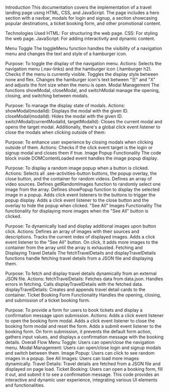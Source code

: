 Introduction
This documentation covers the implementation of a travel landing page using HTML, CSS, and JavaScript. The page includes a hero section with a navbar, modals for login and signup, a section showcasing popular destinations, a ticket booking form, and other promotional content.

Technologies Used
HTML: For structuring the web page.
CSS: For styling the web page.
JavaScript: For adding interactivity and dynamic content.

Menu Toggle
The toggleMenu function handles the visibility of a navigation menu and changes the text and style of a hamburger icon.

Purpose: To toggle the display of the navigation menu.
Actions:
Selects the navigation menu (.nav-links) and the hamburger icon (.hamburger h2).
Checks if the menu is currently visible.
Toggles the display style between none and flex.
Changes the hamburger icon's text between "☰" and "X" and adjusts the font size when the menu is open.
Modal Management
The functions showModal, closeModal, and switchModal manage the opening, closing, and switching between modals.

Purpose: To manage the display state of modals.
Actions:
showModal(modalId): Displays the modal with the given ID.
closeModal(modalId): Hides the modal with the given ID.
switchModal(currentModalId, targetModalId): Closes the current modal and opens the target modal.
Additionally, there's a global click event listener to close the modals when clicking outside of them:

Purpose: To enhance user experience by closing modals when clicking outside of them.
Actions:
Checks if the click event target is the login or signup modal and closes them if true.
Image Popup Functionality
The code block inside DOMContentLoaded event handles the image popup display.

Purpose: To display a random image popup when a button is clicked.
Actions:
Selects all .see-activities-button buttons, the popup overlay, the close button, and the container for random videos.
Defines an array of video sources.
Defines getRandomImages function to randomly select one image from the array.
Defines showPopup function to display the selected image in a popup.
Adds click event listeners to the buttons to trigger the popup display.
Adds a click event listener to the close button and the overlay to hide the popup when clicked.
"See All" Images Functionality
The functionality for displaying more images when the "See All" button is clicked.

Purpose: To dynamically load and display additional images upon button click.
Actions:
Defines an array of images with their sources and descriptions.
Tracks the current index of displayed images.
Adds a click event listener to the "See All" button.
On click, it adds more images to the container from the array until the array is exhausted.
Fetching and Displaying Travel Details
The fetchTravelDetails and displayTravelDetails functions handle fetching travel details from a JSON file and displaying them.

Purpose: To fetch and display travel details dynamically from an external JSON file.
Actions:
fetchTravelDetails:
Fetches data from data.json.
Handles errors in fetching.
Calls displayTravelDetails with the fetched data.
displayTravelDetails:
Creates and appends travel detail cards to the container.
Ticket Booking Form Functionality
Handles the opening, closing, and submission of a ticket booking form.

Purpose: To provide a form for users to book tickets and display a confirmation message upon submission.
Actions:
Adds a click event listener to open the booking form modal.
Adds a click event listener to close the booking form modal and reset the form.
Adds a submit event listener to the booking form.
On form submission, it prevents the default form action, gathers input values, and displays a confirmation message with the booking details.
Overall Flow
Menu Toggle: Users can open/close the navigation menu.
Modal Management: Users can open/close login and signup modals and switch between them.
Image Popup: Users can click to see random images in a popup.
See All Images: Users can load more images dynamically.
Travel Details: Travel details are fetched from a JSON file and displayed on page load.
Ticket Booking: Users can open a booking form, fill it out, and submit it to see a confirmation message.
This code provides an interactive and dynamic user experience, integrating various UI elements and functionalities.
